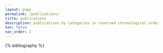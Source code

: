 ```yaml
---
layout: page
permalink: /publications/
title: publications
description: publications by categories in reversed chronological order. generated by jekyll-scholar.
nav: false
nav_order: 2
---
```

<!-- _pages/publications.md -->
<div class="publications">

{% bibliography %}

</div>
